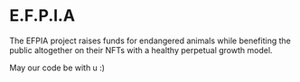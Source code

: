 # E.F.P.I.A
The EFPIA project raises funds for endangered animals while benefiting the public altogether on their NFTs with a healthy perpetual growth model. 


May our code be with u :)
